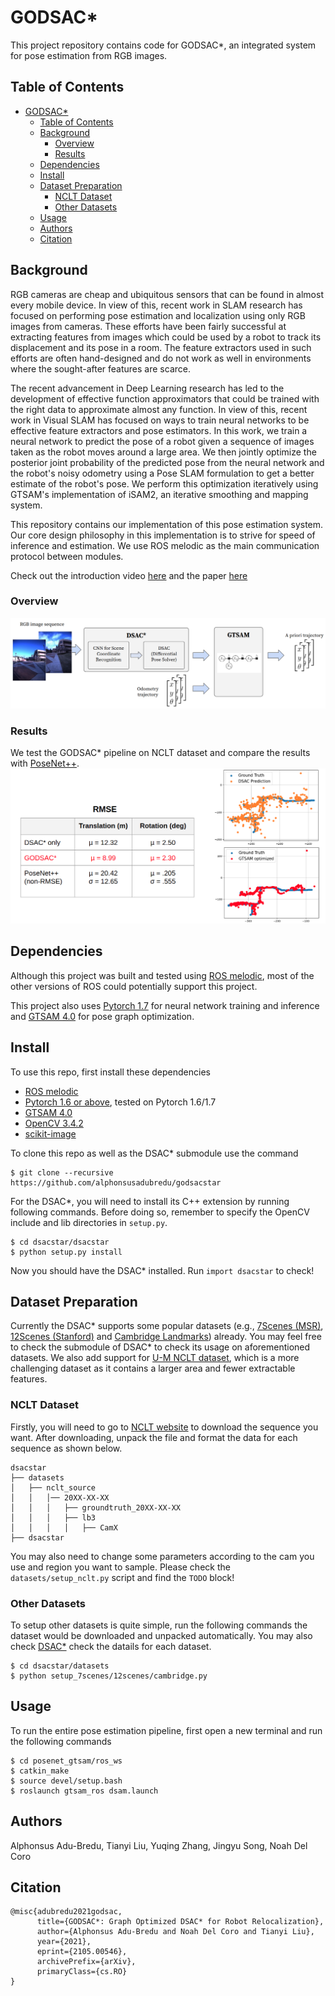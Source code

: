# GODSAC*
This project repository contains code for GODSAC\*, an integrated system for 
pose estimation from RGB images.


## Table of Contents
- [GODSAC*](#godsac)
  - [Table of Contents](#table-of-contents)
  - [Background](#background)
    - [Overview](#overview)
    - [Results](#results)
  - [Dependencies](#dependencies)
  - [Install](#install)
  - [Dataset Preparation](#dataset-preparation)
    - [NCLT Dataset](#nclt-dataset)
    - [Other Datasets](#other-datasets)
  - [Usage](#usage)
  - [Authors](#authors)
  - [Citation](#citation)

## Background
RGB cameras are cheap and ubiquitous sensors that can be found in almost every mobile device. In view of this, recent work in SLAM research has focused on performing pose estimation and localization using only RGB images from cameras. These efforts have been fairly successful at extracting features from images which could be used by a robot to track its displacement and its pose in a room. The feature extractors used in such efforts are often hand-designed and do not work
as well in environments where the sought-after features are scarce. 

The recent advancement in Deep Learning research has led to the development of effective function approximators that could be trained with the right data to approximate almost any function. In view of this, recent work in Visual SLAM has focused on ways to train neural networks to be effective feature extractors and pose estimators. In this work, we train a neural network to predict the pose of a robot given a sequence of images taken as the robot moves around a large area. We then jointly optimize the posterior joint probability of the predicted pose from the neural network and the robot's noisy odometry using a Pose SLAM formulation to get a better estimate of the robot's pose. We perform this optimization iteratively using GTSAM's implementation of iSAM2, an iterative smoothing and mapping system.

This repository contains our implementation of this pose estimation system. Our core design philosophy in this implementation is to strive for speed of inference and estimation. We use ROS melodic as the main communication protocol between modules. 

Check out the introduction video [here](https://youtu.be/3n6or2iM_vA) and the paper [here](https://arxiv.org/abs/2105.00546)

### Overview
![](Overview.png)

### Results
We test the GODSAC* pipeline on NCLT dataset and compare the results with [PoseNet++](https://github.com/PoseNet-Mobile-Robot/Mobile-Robotics).
![](Results.png)

## Dependencies
Although this project was built and tested using [ROS melodic](http://wiki.ros.org/melodic/Installation/Ubuntu), most of the other versions of ROS could potentially support this project.

This project also uses [Pytorch 1.7](https://pytorch.org/) for neural network training and inference and [GTSAM 4.0](https://github.com/borglab/gtsam) for pose graph optimization.

## Install
To use this repo, first install these dependencies
- [ROS melodic](http://wiki.ros.org/melodic/Installation/Ubuntu)
- [Pytorch 1.6 or above](https://pytorch.org/), tested on Pytorch 1.6/1.7
- [GTSAM 4.0](https://github.com/borglab/gtsam)
- [OpenCV 3.4.2](https://opencv.org/)
- [scikit-image](https://scikit-image.org/)

To clone this repo as well as the DSAC* submodule use the command 

```
$ git clone --recursive https://github.com/alphonsusadubredu/godsacstar
```

For the DSAC*, you will need to install its C++ extension by running following commands. Before doing so, remember to specify the OpenCV include and lib directories in `setup.py`.
```
$ cd dsacstar/dsacstar
$ python setup.py install
```
Now you should have the DSAC* installed. Run `import dsacstar` to check!

## Dataset Preparation
Currently the DSAC* supports some popular datasets (e.g., [7Scenes (MSR)](https://www.microsoft.com/en-us/research/project/rgb-d-dataset-7-scenes/), [12Scenes (Stanford)](http://graphics.stanford.edu/projects/reloc/) and [Cambridge Landmarks](http://mi.eng.cam.ac.uk/projects/relocalisation/#dataset)) already. You may feel free to check the submodule of DSAC* to check its usage on aforementioned datasets.
We also add support for [U-M NCLT dataset](http://robots.engin.umich.edu/nclt/), which is a more challenging dataset as it contains a larger area and fewer extractable features.

### NCLT Dataset
Firstly, you will need to go to [NCLT website](http://robots.engin.umich.edu/nclt/) to download the sequence you want. After downloading,  unpack the file and format the data for each sequence as shown below.
```
dsacstar
├── datasets
│   ├── nclt_source
│   │   │── 20XX-XX-XX
│   │   │   ├── groundtruth_20XX-XX-XX
│   │   │   ├── lb3
│   │   │   │   ├── CamX
├── dsacstar
```
You may also need to change some parameters according to the cam you use and region you want to sample. Please check the `datasets/setup_nclt.py` script and find the `TODO` block!

### Other Datasets
To setup other datasets is quite simple, run the following commands the dataset would be downloaded and unpacked automatically. You may also check [DSAC*](https://github.com/vislearn/dsacstar) check the datails for each dataset.
```
$ cd dsacstar/datasets
$ python setup_7scenes/12scenes/cambridge.py
```


## Usage
To run the entire pose estimation pipeline, first open a new terminal and run the following commands
```
$ cd posenet_gtsam/ros_ws
$ catkin_make
$ source devel/setup.bash
$ roslaunch gtsam_ros dsam.launch
```
<!-- These series of commands starts up the gtsam solver service in the background.

Next, open a new terminal and run the following commands to perform pose estimation
```
$ cd src/gtsam_ros/scripts
$ python overall_workflow.py
``` -->

## Authors
Alphonsus Adu-Bredu, Tianyi Liu, Yuqing Zhang, Jingyu Song, Noah Del Coro

## Citation
```
@misc{adubredu2021godsac,
      title={GODSAC*: Graph Optimized DSAC* for Robot Relocalization}, 
      author={Alphonsus Adu-Bredu and Noah Del Coro and Tianyi Liu},
      year={2021},
      eprint={2105.00546},
      archivePrefix={arXiv},
      primaryClass={cs.RO}
}
```
